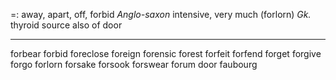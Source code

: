 =: away, apart, off, forbid
*Anglo-saxon* intensive, very much (forlorn)
*Gk.* thyroid
source also of door

---
forbear
forbid
foreclose
foreign
forensic
forest
forfeit
forfend
forget
forgive
forgo
forlorn
forsake
forsook
forswear
forum
door
faubourg